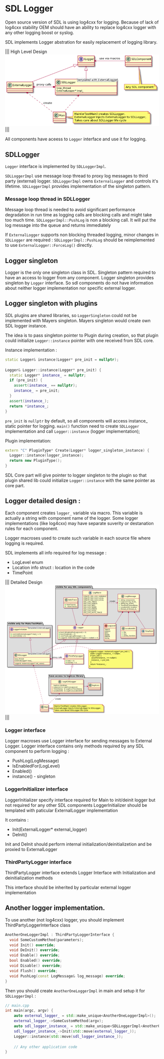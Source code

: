 # SDL Logger

Open source version of SDL is using log4cxx for logging.
Because of lack of log4cxx stability OEM should have an ability to replace log4cxx logger with any other logging boost or syslog.


SDL implements Logger abstration for easily replacement of logging library.

|||
High Level Design
![Logger](./assets/high_level_design.png)
|||


All components have aceess to `Logger` interface and use it for logging.

## SDLLogger

`Logger` interface is implemented by `SDLLoggerImpl`. 

`SDLLoggerImpl` use message loop thread to proxy log messages to third party (external) logger.
`SDLLoggerImpl` owns `ExternalLogger` and controls it's lifetime. 
`SDLLoggerImpl` provides implementation of the singleton pattern.


### Message loop thread in SDLLogger

Message loop thread is needed to avoid significant performance degradation in run time as logging calls are blocking calls and might take too much time. 
`SDLLoggerImpl::PushLog` is non a blocking call. It will put the log message into the queue and returns immediately 


If `ExternalLogger` supports non blocking threaded logging, minor changes in `SDLLogger` are required : `SDLLoggerImpl::PushLog` should be reimplemented to 
use `ExternalLogger::ForceLog()` directly. 

## Logger singleton 

Logger is the only one singleton class in SDL.
Singleton pattern required to have an access to logger from any component. 
Logger singleton provides singleton by `Logger` interface. 
So sdl components do not have information about neither logger implementation nor specific external logger. 

## Logger singleton with plugins 

SDL plugins are shared libraries, so `LoggerSingleton` could not be implemented with Mayers singleton. 
Mayers singleton would create own SDL logger instance.

The idea is to pass singleton pointer to Plugin during creation, so that plugin could initialize `Logger::instance` pointer with one received from SDL core. 


Instance implementation : 
```cpp
static Logger& instance(Logger* pre_init = nullptr);

Logger& Logger::instance(Logger* pre_init) {
  static Logger* instance_ = nullptr;
  if (pre_init) {
    assert(instance_ == nullptr);
    instance_ = pre_init;
  }
  assert(instance_);
  return *instance_;
}
```

`pre_init` is `nullptr` by default, so all components will access instance_ static pointer for logging. 
`main()`  function need to create `SDLLogger` implementation and call `Logger::instance` (logger implementation);

Plugin implementation:
```cpp 
extern "C" PluginType* Create(Logger* logger_singleton_instance) {
  Logger::instance(logger_instance);
  return new PluginType();
}
```

SDL Core part will give pointer to logger singleton to the plugin so that plugin shared lib could initialize `Logger::instance` with the same pointer as core part. 

## Logger detailed design :

Each component creates `logger_` variable via macro. 
This variable is actually a string with component name of the logger.
Some logger implementations (like log4cxx) may have separate suverity or destanation  rules for each component. 

Logger macroses used to create such variable in each source file where logging is required.

SDL implements all info required for log message :

 * LogLevel enum
 * Location info struct : location in the code
 * TimePoint 


|||
Detailed Design
![Logger in details](./assets/detailed_logger_design.png)
|||


### Logger interface 

Logger macroses use Logger interface for sending messages to External Logger. 
Logger interface contains only methods required by any SDL component to perform logging : 

 * PushLog(LogMessage)
 * IsEnabledFor(LogLevel)
 * Enabled()
 * instance() - singleton


### LoggerInitializer interface 

LoggerInitializer specify interface required for Main to init/deinit logger but not required for any other SDL components
LoggerInitializer should be templated with paticular ExternalLogger implementation

It contains : 
 - Init(ExternalLogger* external_logger)
 - DeInit()

Init and DeInit should perform internal initialization/deinitializetion and be proxied to ExternalLogger

### ThirdPartyLogger interface

ThirdPartyLogger interface extends Logger Interface with Initialization and deinitialization methods

This interface should be inherited by particular external logger implementation 


## Another logger implementation. 


To use another (not log4cxx) logger, you should implement ThirdPartyLoggerInterface class 

```cpp
AnotherOneLoggerImpl : ThirdPartyLoggerInterface {
  void SomeCustomMethod(parameters);
  void Init() override;
  void DeInit() override;
  void Enable() override;
  bool Enabled() override;
  void Disable() override;
  void Flush() override;
  void PushLog(const LogMessage& log_message) override;
}
```

Then you should create `AnotherOneLoggerImpl` in main and setup it for `SDLLoggerImpl` :
```cpp
// main.cpp
int main(argc, argv) {
	auto external_logger_ = std::make_unique<AnotherOneLoggerImpl>();
	external_logger_->SomeCustomMethod(argv);
	auto sdl_logger_instance_ = std::make_unique<SDLLoggerImpl<AnotherOneLoggerImpl>>();
	sdl_logger_instance_->Init(std::move(external_logger_));
	Logger::instance(std::move(sdl_logger_instance_));  

	// Any other application code
}

```
